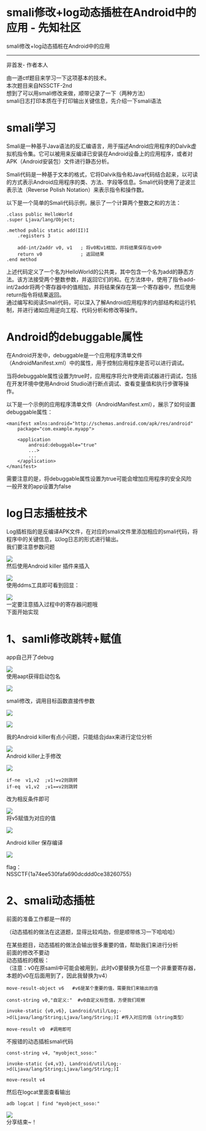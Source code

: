 

# smali修改+log动态插桩在Android中的应用 - 先知社区

smali修改+log动态插桩在Android中的应用

- - -

非首发- 作者本人

由一道ctf题目来学习一下这项基本的技术。  
本次题目来自NSSCTF-2nd  
想到了可以用smali修改来做，顺带记录了一下（两种方法）  
smali日志打印本质在于打印输出关键信息，先介绍一下smali语法

# smali学习

Smali是一种基于Java语法的反汇编语言，用于描述Android应用程序的Dalvik虚拟机指令集。它可以被用来反编译已安装在Android设备上的应用程序，或者对APK（Android安装包）文件进行静态分析。

Smali代码是一种基于文本的格式，它将Dalvik指令和Java代码结合起来，以可读的方式表示Android应用程序的类、方法、字段等信息。Smali代码使用了逆波兰表示法（Reverse Polish Notation）来表示指令和操作数。

以下是一个简单的Smali代码示例，展示了一个计算两个整数之和的方法：

```plain
.class public HelloWorld
.super Ljava/lang/Object;

.method public static add(II)I
    .registers 3

    add-int/2addr v0, v1   ; 将v0和v1相加，并将结果保存在v0中
    return v0              ; 返回结果
.end method
```

上述代码定义了一个名为HelloWorld的公共类，其中包含一个名为add的静态方法。该方法接受两个整数参数，并返回它们的和。在方法体中，使用了指令add-int/2addr将两个寄存器中的值相加，并将结果保存在第一个寄存器中，然后使用return指令将结果返回。  
通过编写和阅读Smali代码，可以深入了解Android应用程序的内部结构和运行机制，并进行诸如应用逆向工程、代码分析和修改等操作。

# Android的debuggable属性

在Android开发中，debuggable是一个应用程序清单文件（AndroidManifest.xml）中的属性，用于控制应用程序是否可以进行调试。

当将debuggable属性设置为true时，应用程序将允许使用调试器进行调试，包括在开发环境中使用Android Studio进行断点调试、查看变量值和执行步骤等操作。

以下是一个示例的应用程序清单文件（AndroidManifest.xml），展示了如何设置debuggable属性：

```plain
<manifest xmlns:android="http://schemas.android.com/apk/res/android"
    package="com.example.myapp">

    <application
        android:debuggable="true"
        ...>
        ...
    </application>
</manifest>
```

需要注意的是，将debuggable属性设置为true可能会增加应用程序的安全风险  
一般开发的app设置为false

# log日志插桩技术

Log插桩指的是反编译APK文件，在对应的smali文件里添加相应的smali代码，将程序中的关键信息，以log日志的形式进行输出。  
我们要注意参数问题

[![](assets/1706771513-84cdbac215da56086d9bde8dd6efacf9.png)](https://xzfile.aliyuncs.com/media/upload/picture/20240130150956-92cb2b1a-bf3e-1.png)  
然后使用Android killer 插件来插入

[![](assets/1706771513-fb5f5cbfca2cba437c691c72d16dbcda.png)](https://xzfile.aliyuncs.com/media/upload/picture/20240130151023-a288e1a0-bf3e-1.png)  
使用ddms工具即可看到回显：

[![](assets/1706771513-92296c4959d06b0615f396244dc2a915.png)](https://xzfile.aliyuncs.com/media/upload/picture/20240130151058-b77945aa-bf3e-1.png)  
一定要注意插入过程中的寄存器问题哦  
下面开始实现

# 1、samli修改跳转+赋值

app自己开了debug

[![](assets/1706771513-7e3dc0aca6e3c52fd613b90252588384.png)](https://xzfile.aliyuncs.com/media/upload/picture/20240129142435-126ffa60-be6f-1.png)  
使用aapt获得启动包名

[![](assets/1706771513-56e70cb1a4622b8e9b3a6a90d8ce5dfb.png)](https://xzfile.aliyuncs.com/media/upload/picture/20240129142534-35a15358-be6f-1.png)

smali修改，调用目标函数直接传参数

[![](assets/1706771513-b3f460c6ea9ccda1d1960348de8c8940.png)](https://xzfile.aliyuncs.com/media/upload/picture/20240129142641-5d56112c-be6f-1.png)

[![](assets/1706771513-1b556a51915732e665734639ce4da587.png)](https://xzfile.aliyuncs.com/media/upload/picture/20240129142702-69e6d520-be6f-1.png)

我的Android killer有点小问题，只能结合jdax来进行定位分析

[![](assets/1706771513-5aa36ae7dd5eb06d15dac3beeed541f3.png)](https://xzfile.aliyuncs.com/media/upload/picture/20240129142736-7e1ff210-be6f-1.png)  
Android killer上手修改

[![](assets/1706771513-ad71ea820aa7665fe5a7e1a9195b615e.png)](https://xzfile.aliyuncs.com/media/upload/picture/20240129142752-87d5025a-be6f-1.png)

```plain
if-ne  v1,v2  ;v1!=v2则跳转
if-eq  v1,v2  ;v1==v2则跳转
```

改为相反条件即可

[![](assets/1706771513-4f6ac03632c899621aab426bf7c45690.png)](https://xzfile.aliyuncs.com/media/upload/picture/20240129142829-9e27f350-be6f-1.png)  
将v5赋值为对应的值

[![](assets/1706771513-95475520fc54f3ead76c4550cfe9dc33.png)](https://xzfile.aliyuncs.com/media/upload/picture/20240129142842-a5b7dffe-be6f-1.png)

Android killer 保存编译

[![](assets/1706771513-fd7f68d62a0397be86c28aa12a737a53.png)](https://xzfile.aliyuncs.com/media/upload/picture/20240129142905-b33a0a3a-be6f-1.png)

flag：  
NSSCTF{1a74ee530fafa690dcddd0ce38260755}

# 2、smali动态插桩

前面的准备工作都是一样的

（动态插桩的做法在这道题，显得比较鸡肋，但是顺带练习一下哈哈哈）

在某些题目，动态插桩的做法会输出很多重要的值，帮助我们来进行分析  
前面的修改不要动  
动态插桩的模板：  
（注意：v0在原samli中可能会被用到，此时v0要替换为任意一个非重要寄存器，本题的v0在后面用到了，因此我替换为v4）

```plain
move-result-object v6   #v6是某个重要的值，需要我们来输出的值

const-string v0,"自定义:"  #v0自定义标签值，方便我们观察

invoke-static {v0,v6}, Landroid/util/Log;->d(Ljava/lang/String;Ljava/lang/String;)I #传入对应的值（string类型）

move-result v0  #调用即可
```

不报错的动态插桩smali代码

```plain
const-string v4, "myobject_soso:" 

invoke-static {v4,v3}, Landroid/util/Log;->d(Ljava/lang/String;Ljava/lang/String;)I

move-result v4
```

然后在logcat里面查看输出

```plain
adb logcat | find "myobject_soso:"
```

[![](assets/1706771513-0d645b0d7625cf349d0fb045dbc39abd.png)](https://xzfile.aliyuncs.com/media/upload/picture/20240129143101-f89101d8-be6f-1.png)  
分享结束~！
